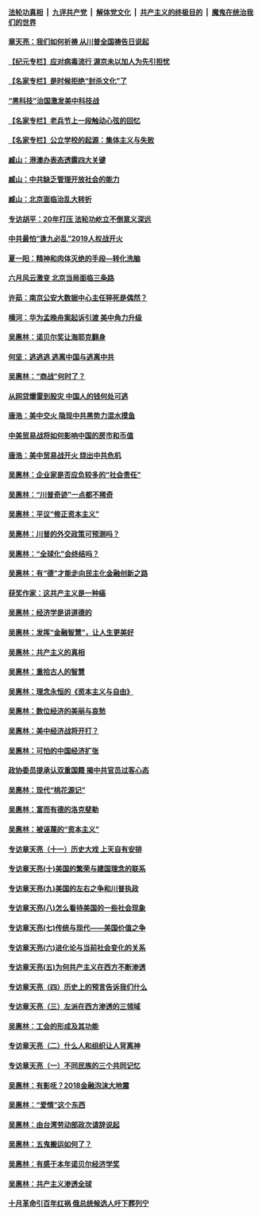 

####  [法轮功真相](../../../../basic/blob/master/README.md?t=07090431) &nbsp;|&nbsp; [九评共产党](../../../../9ping.md/blob/master/README.md?t=07090431) &nbsp;|&nbsp; [解体党文化](../../../../jtdwh.md/blob/master/README.md?t=07090431)  &nbsp;|&nbsp; [共产主义的终极目的](../../../../gczydzjmd.md/blob/master/README.md?t=07090431) &nbsp;|&nbsp; [魔鬼在统治我们的世界](../../../../mgztzwmdsj.md/blob/master/README.md?t=07090431) 

#### [章天亮：我们如何祈祷 从川普全国祷告日说起](../pages/nsc423/n11944627.md?t=07090431) 

#### [【纪元专栏】应对病毒流行 渥京未以加人为先引担忧](../pages/nsc423/n11875714.md?t=07090431) 

#### [【名家专栏】是时候拒绝“封杀文化”了](../pages/nsc423/n11814093.md?t=07090431) 

#### [“黑科技”治国激发美中科技战](../pages/nsc423/n11638056.md?t=07090431) 

#### [【名家专栏】老兵节上一段触动心弦的回忆](../pages/nsc423/n11646016.md?t=07090431) 

#### [【名家专栏】公立学校的起源：集体主义与失败](../pages/nsc423/n11601833.md?t=07090431) 

#### [臧山：港澳办表态透露四大关键](../pages/nsc423/n11421628.md?t=07090431) 

#### [臧山：中共缺乏管理开放社会的能力](../pages/nsc423/n11407457.md?t=07090431) 

#### [臧山：北京面临治乱大转折](../pages/nsc423/n11406895.md?t=07090431) 

#### [专访胡平：20年打压 法轮功屹立不倒意义深远](../pages/nsc423/n11398800.md?t=07090431) 

#### [中共最怕“逢九必乱”2019人权战开火](../pages/nsc423/n11385248.md?t=07090431) 

#### [夏一阳：精神和肉体灭绝的手段—转化洗脑](../pages/nsc423/n11368250.md?t=07090431) 

#### [六月风云激变 北京当局面临三条路](../pages/nsc423/n11313668.md?t=07090431) 

#### [许茹：南京公安大数据中心主任猝死是偶然？](../pages/nsc423/n11064744.md?t=07090431) 

#### [横河：华为孟晚舟案起诉引渡 美中角力升级](../pages/nsc423/n11027230.md?t=07090431) 

#### [吴惠林：诺贝尔奖让海耶克翻身](../pages/nsc423/n10890049.md?t=07090431) 

#### [何坚：逃逃逃 逃离中国与逃离中共](../pages/nsc423/n10592891.md?t=07090431) 

#### [吴惠林：“商战”何时了？](../pages/nsc423/n10573558.md?t=07090431) 

#### [从网贷爆雷到股灾 中国人的钱何处可逃](../pages/nsc423/n10572800.md?t=07090431) 

#### [唐浩：美中交火 隐现中共黑势力混水摸鱼](../pages/nsc423/n10544040.md?t=07090431) 

#### [中美贸易战将如何影响中国的房市和币值](../pages/nsc423/n10543697.md?t=07090431) 

#### [唐浩：美中贸易战开火 烧出中共危机](../pages/nsc423/n10540126.md?t=07090431) 

#### [吴惠林：企业家是否应负较多的“社会责任”](../pages/nsc423/n10535022.md?t=07090431) 

#### [吴惠林：“川普奇迹”一点都不稀奇](../pages/nsc423/n10512808.md?t=07090431) 

#### [吴惠林：平议“修正资本主义”](../pages/nsc423/n10495724.md?t=07090431) 

#### [吴惠林：川普的外交政策可预测吗？](../pages/nsc423/n10462387.md?t=07090431) 

#### [吴惠林：“全球化”会终结吗？](../pages/nsc423/n10452838.md?t=07090431) 

#### [吴惠林：有“德”才能走向民主化金融创新之路](../pages/nsc423/n10432292.md?t=07090431) 

#### [获奖作家：这共产主义是一种癌](../pages/nsc423/n10431541.md?t=07090431) 

#### [吴惠林：经济学是讲道德的](../pages/nsc423/n10398014.md?t=07090431) 

#### [吴惠林：发挥“金融智慧”，让人生更美好](../pages/nsc423/n10375019.md?t=07090431) 

#### [吴惠林：共产主义的真相](../pages/nsc423/n10351394.md?t=07090431) 

#### [吴惠林：重拾古人的智慧](../pages/nsc423/n10337691.md?t=07090431) 

#### [吴惠林：理念永恒的《资本主义与自由》](../pages/nsc423/n10316274.md?t=07090431) 

#### [吴惠林：数位经济的美丽与哀愁](../pages/nsc423/n10292946.md?t=07090431) 

#### [吴惠林：美中经济战将开打？](../pages/nsc423/n10258825.md?t=07090431) 

#### [吴惠林：可怕的中国经济扩张](../pages/nsc423/n10219147.md?t=07090431) 

#### [政协委员提承认双重国籍 揭中共官员过客心态](../pages/nsc423/n10208809.md?t=07090431) 

#### [吴惠林：现代“桃花源记”](../pages/nsc423/n10185234.md?t=07090431) 

#### [吴惠林：富而有德的洛克斐勒](../pages/nsc423/n10142264.md?t=07090431) 

#### [吴惠林：被诬蔑的“资本主义”](../pages/nsc423/n10124816.md?t=07090431) 

#### [专访章天亮（十一）历史大戏 上天自有安排](../pages/nsc423/n10094905.md?t=07090431) 

#### [专访章天亮(十)美国的繁荣与建国理念的联系](../pages/nsc423/n10094899.md?t=07090431) 

#### [专访章天亮(九)美国的左右之争和川普执政](../pages/nsc423/n10094889.md?t=07090431) 

#### [专访章天亮(八)怎么看待美国的一些社会现象](../pages/nsc423/n10094857.md?t=07090431) 

#### [专访章天亮(七)传统与现代——美国价值之争](../pages/nsc423/n10093140.md?t=07090431) 

#### [专访章天亮(六)进化论与当前社会变化的关系](../pages/nsc423/n10092036.md?t=07090431) 

#### [专访章天亮(五)为何共产主义在西方不断渗透](../pages/nsc423/n10083620.md?t=07090431) 

#### [专访章天亮（四）历史上的预言告诉我们什么](../pages/nsc423/n10083606.md?t=07090431) 

#### [专访章天亮（三）左派在西方渗透的三领域](../pages/nsc423/n10081115.md?t=07090431) 

#### [吴惠林：工会的形成及其功能](../pages/nsc423/n10080633.md?t=07090431) 

#### [专访章天亮（二）什么人和组织让人背离神](../pages/nsc423/n10076637.md?t=07090431) 

#### [专访章天亮（一）不同民族的三个共同记忆](../pages/nsc423/n10074188.md?t=07090431) 

#### [吴惠林：有影呒？2018金融泡沫大地震](../pages/nsc423/n10040534.md?t=07090431) 

#### [吴惠林：“爱情”这个东西](../pages/nsc423/n10019423.md?t=07090431) 

#### [吴惠林：由台湾劳动部政次请辞说起](../pages/nsc423/n9979679.md?t=07090431) 

#### [吴惠林：五鬼搬运如何了？](../pages/nsc423/n9925338.md?t=07090431) 

#### [吴惠林：有感于本年诺贝尔经济学奖](../pages/nsc423/n9871883.md?t=07090431) 

#### [吴惠林：共产主义渗透全球](../pages/nsc423/n9812748.md?t=07090431) 

#### [十月革命引百年红祸 俄总统候选人吁下葬列宁](../pages/nsc423/n9810182.md?t=07090431) 

